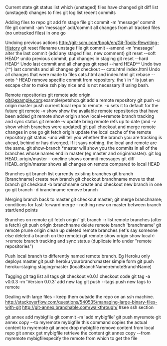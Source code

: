 Current state
git status list which (unstaged) files have changed
git diff list (unstaged) changes to files
git log list recent commits

Adding files to repo
git add fn stage file
git commit -m 'message' commit file
git commit -am 'message' add/commit all changes from all tracked files (no untracked files) in one go

Undoing previous actions
http://git-scm.com/book/en/Git-Tools-Rewriting-History
git reset filename unstage file
git commit --amend -m 'message' alter the last commit (add any staged files, new comment)
git reset --soft HEAD^ undo previous commit, put changes in staging
git reset --hard HEAD^ Undo last commit and all changes
git reset --hard HEAD^^ Undo two (^^) last commits and all changes
git checkout -- cats.html index.html Undo all changes that were made to files cats.html and index.html
git rebase --onto <commit-id>\^ <commit-id> HEAD remove specific commit from repository. the \ in ^ is just an escape char to make zsh play nice and is not necessary if using bash.

Remote repositories
git remote add origin git@example.com:example/petshop.git add a remote repository
git push -u origin master push current local repo to remote. -u sets it to default for the future
git remote -v show show the available remote repositories that have been added
git remote show origin show local<->remote branch tracking and sync status
git remote -v update bring remote refs up to date (and -v show which branches were updated)
git pull checkout and merge remote changes in one go
git fetch origin update the local cache of the remote repository
git status -uno will tell you whether the branch you are tracking is ahead, behind or has diverged. If it says nothing, the local and remote are the same.
git show-branch *master will show you the commits in all of the branches whose names end in master (eg master and origin/master).
git log HEAD..origin/master --oneline shows commit messages
git diff HEAD..origin/master shows all changes on remote compared to local HEAD

Branches
git branch list currently existing branches
git branch [branchname] create new branch
git checkout branchname move to that branch
git checkout -b branchname create and checkout new branch in one go
git branch -d branchname remove branch

Merging branch back to master
git checkout master; git merge branchname; conditions for fast-forward merge - nothing new on master between branch start/end points

Branches on remote
git fetch origin``git branch -r list remote branches (after a fetch)
git push origin :branchname delete remote branch 'branchname'
git remote prune origin clean up deleted remote branches (let's say someone else deleted a branch on the remote)
git remote show origin show local<->remote branch tracking and sync status (duplicate info under "remote repositories")

Push local branch to differently named remote branch. Eg Heroku only deploys master
git push heroku yourbranch:master simple form git push heroku-staging staging:master (localBranchName:remoteBranchName)

Tagging
git tag list all tags
git checkout v0.0.1 checkout code
git tag -a v0.0.3 -m 'Version 0.0.3' add new tag
git push --tags push new tags to remote

Dealing with large files - keep them outside the repo on an ssh machine.
http://stackoverflow.com/questions/540535/managing-large-binary-files-with-git
http://git-annex.branchable.com/walkthrough/ #see ssh section

git annex add mybigfile
git commit -m 'add mybigfile'
git push myremote git annex copy --to myremote mybigfile this command copies the actual content to myremote
git annex drop mybigfile remove content from local repo
git annex get mybigfile retrieve the content
git annex copy --from myremote mybigfilespecify the remote from which to get the file

